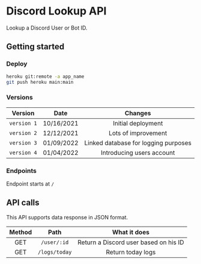 # Discord Lookup API

Lookup a Discord User or Bot ID.

## Getting started

### Deploy

```bash
heroku git:remote -a app_name
git push heroku main:main
```

### Versions

| Version | Date | Changes |
| :--------: | :--------: | :--------: |
| `version 1` | 10/16/2021 | Initial deployment |
| `version 2` | 12/12/2021 | Lots of improvement |
| `version 3` | 01/09/2022 | Linked database for logging purposes |
| `version 4` | 01/04/2022 | Introducing users account |

### Endpoints

Endpoint starts at `/`

## API calls

This API supports data response in JSON format.

| Method | Path | What it does |
| :---: | :--------: | :--------: |
| GET | `/user/:id` | Return a Discord user based on his ID |
| GET | `/logs/today` | Return today logs |


